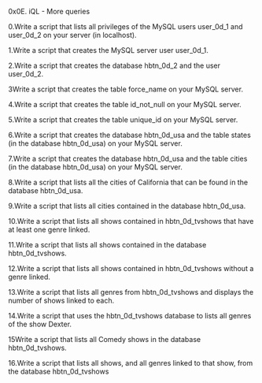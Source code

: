 0x0E. iQL - More queries 

0.Write a script that lists all privileges of the MySQL users user_0d_1 and user_0d_2 on your server (in localhost).

1.Write a script that creates the MySQL server user user_0d_1. 

2.Write a script that creates the database hbtn_0d_2 and the user user_0d_2.

3Write a script that creates the table force_name on your MySQL server.

4.Write a script that creates the table id_not_null on your MySQL server.

5.Write a script that creates the table unique_id on your MySQL server.

6.Write a script that creates the database hbtn_0d_usa and the table states (in the database hbtn_0d_usa) on your MySQL server.

7.Write a script that creates the database hbtn_0d_usa and the table cities (in the database hbtn_0d_usa) on your MySQL server.

8.Write a script that lists all the cities of California that can be found in the database hbtn_0d_usa.

9.Write a script that lists all cities contained in the database hbtn_0d_usa.

10.Write a script that lists all shows contained in hbtn_0d_tvshows that have at least one genre linked.

11.Write a script that lists all shows contained in the database hbtn_0d_tvshows.

12.Write a script that lists all shows contained in hbtn_0d_tvshows without a genre linked. 

13.Write a script that lists all genres from hbtn_0d_tvshows and displays the number of shows linked to each.

14.Write a script that uses the hbtn_0d_tvshows database to lists all genres of the show Dexter.

15Write a script that lists all Comedy shows in the database hbtn_0d_tvshows.

16.Write a script that lists all shows, and all genres linked to that show, from the database hbtn_0d_tvshows
